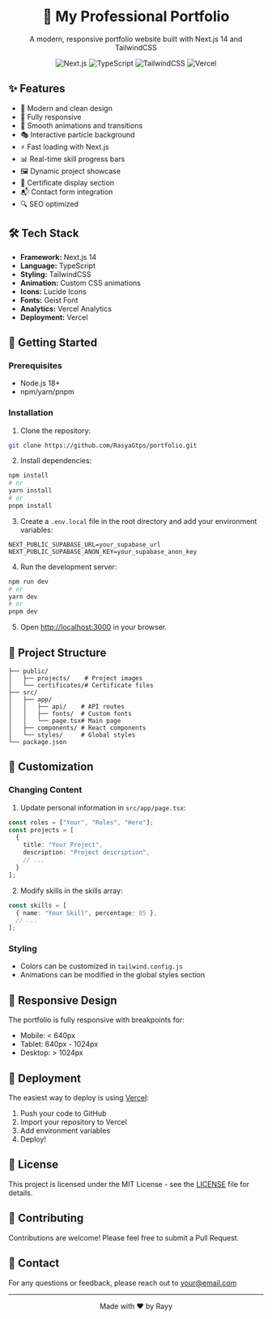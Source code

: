 <div align="center">
  <h1>🚀 My Professional Portfolio</h1>
  <p>A modern, responsive portfolio website built with Next.js 14 and TailwindCSS</p>
  
  ![Next.js](https://img.shields.io/badge/Next.js-14-black?style=for-the-badge&logo=next.js)
  ![TypeScript](https://img.shields.io/badge/TypeScript-4.9-blue?style=for-the-badge&logo=typescript)
  ![TailwindCSS](https://img.shields.io/badge/TailwindCSS-3.3-38B2AC?style=for-the-badge&logo=tailwind-css)
  ![Vercel](https://img.shields.io/badge/Vercel-Deployed-000000?style=for-the-badge&logo=vercel)
</div>

## ✨ Features

- 🎨 Modern and clean design
- 📱 Fully responsive
- 🌟 Smooth animations and transitions
- 🎭 Interactive particle background
- ⚡ Fast loading with Next.js
- 📊 Real-time skill progress bars
- 🖼️ Dynamic project showcase
- 📜 Certificate display section
- 📬 Contact form integration
- 🔍 SEO optimized

## 🛠️ Tech Stack

- **Framework:** Next.js 14
- **Language:** TypeScript
- **Styling:** TailwindCSS
- **Animation:** Custom CSS animations
- **Icons:** Lucide Icons
- **Fonts:** Geist Font
- **Analytics:** Vercel Analytics
- **Deployment:** Vercel

## 🚀 Getting Started

### Prerequisites

- Node.js 18+ 
- npm/yarn/pnpm

### Installation

1. Clone the repository:
```bash
git clone https://github.com/RasyaGtps/portfolio.git
```

2. Install dependencies:
```bash
npm install
# or
yarn install
# or
pnpm install
```

3. Create a `.env.local` file in the root directory and add your environment variables:
```env
NEXT_PUBLIC_SUPABASE_URL=your_supabase_url
NEXT_PUBLIC_SUPABASE_ANON_KEY=your_supabase_anon_key
```

4. Run the development server:
```bash
npm run dev
# or
yarn dev
# or
pnpm dev
```

5. Open [http://localhost:3000](http://localhost:3000) in your browser.

## 📁 Project Structure

```
├── public/
│   ├── projects/    # Project images
│   └── certificates/# Certificate files
├── src/
│   ├── app/
│   │   ├── api/    # API routes
│   │   ├── fonts/  # Custom fonts
│   │   └── page.tsx# Main page
│   ├── components/ # React components
│   └── styles/     # Global styles
└── package.json
```

## 🎨 Customization

### Changing Content

1. Update personal information in `src/app/page.tsx`:
```typescript
const roles = ["Your", "Roles", "Here"];
const projects = [
  {
    title: "Your Project",
    description: "Project description",
    // ...
  }
];
```

2. Modify skills in the skills array:
```typescript
const skills = [
  { name: "Your Skill", percentage: 85 },
  // ...
];
```

### Styling

- Colors can be customized in `tailwind.config.js`
- Animations can be modified in the global styles section

## 📱 Responsive Design

The portfolio is fully responsive with breakpoints for:
- Mobile: < 640px
- Tablet: 640px - 1024px
- Desktop: > 1024px

## 🚀 Deployment

The easiest way to deploy is using [Vercel](https://vercel.com):

1. Push your code to GitHub
2. Import your repository to Vercel
3. Add environment variables
4. Deploy!

## 📄 License

This project is licensed under the MIT License - see the [LICENSE](LICENSE) file for details.

## 🤝 Contributing

Contributions are welcome! Please feel free to submit a Pull Request.

## 📧 Contact

For any questions or feedback, please reach out to [your@email.com](mailto:rasya23darkness@gmail.com)

---

<div align="center">
  Made with ❤️ by Rayy
</div>
